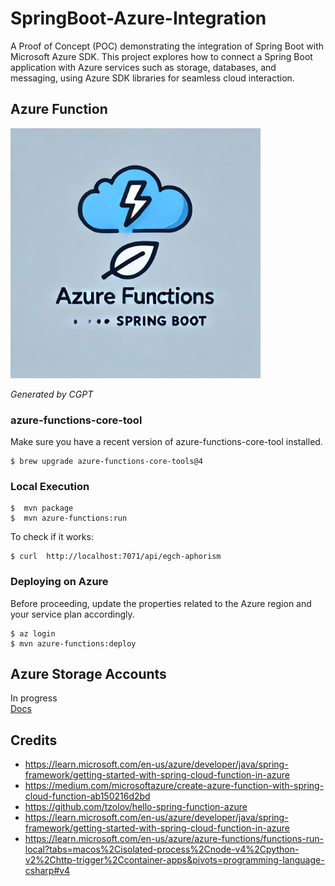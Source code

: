 # SpringBoot-Azure-Integration
A Proof of Concept (POC) demonstrating the integration of Spring Boot with Microsoft Azure SDK. 
This project explores how to connect a Spring Boot application with Azure services such as storage, databases, and messaging, using Azure SDK libraries for seamless cloud interaction.

## Azure Function
<img src="docs/icon.png" alt="Azure Functions and Spring Boot Integration" width="400" />
<p style="text-align: left;"><i>Generated by CGPT</i></p>


### azure-functions-core-tool
Make sure you have a recent version of azure-functions-core-tool installed.
```shell
$ brew upgrade azure-functions-core-tools@4
```

### Local Execution

```shell
$  mvn package
$  mvn azure-functions:run
```
To check if it works:
```shell
$ curl  http://localhost:7071/api/egch-aphorism
```

### Deploying on Azure
Before proceeding, update the properties related to the Azure region and your service plan accordingly.
```shell
$ az login
$ mvn azure-functions:deploy
```

## Azure Storage Accounts
In progress   
[Docs](https://learn.microsoft.com/en-us/azure/developer/java/spring-framework/configure-spring-boot-starter-java-app-with-azure-storage)


## Credits
* https://learn.microsoft.com/en-us/azure/developer/java/spring-framework/getting-started-with-spring-cloud-function-in-azure
* https://medium.com/microsoftazure/create-azure-function-with-spring-cloud-function-ab150216d2bd
* https://github.com/tzolov/hello-spring-function-azure
* https://learn.microsoft.com/en-us/azure/developer/java/spring-framework/getting-started-with-spring-cloud-function-in-azure
* https://learn.microsoft.com/en-us/azure/azure-functions/functions-run-local?tabs=macos%2Cisolated-process%2Cnode-v4%2Cpython-v2%2Chttp-trigger%2Ccontainer-apps&pivots=programming-language-csharp#v4
